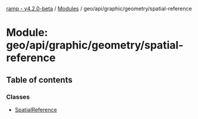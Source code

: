 [ramp - v4.2.0-beta](../README.md) / [Modules](../modules.md) / geo/api/graphic/geometry/spatial-reference

# Module: geo/api/graphic/geometry/spatial-reference

## Table of contents

### Classes

- [SpatialReference](../classes/geo_api_graphic_geometry_spatial_reference.SpatialReference.md)
